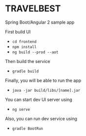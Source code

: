 # TRAVELBEST

Spring Boot/Angular 2 sample app

First build UI
- `cd frontend`
- `npm install`
- `ng build --prod --aot`

Then build the service

- `gradle build`

Finally, you will be able to run the app

- `java -jar build/libs/[name].jar`

You can start dev UI server using
- `ng serve`

Also, you can run dev service using
- `gradle BootRun`


